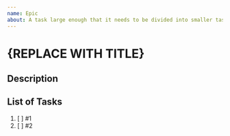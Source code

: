 ```yaml
---
name: Epic
about: A task large enough that it needs to be divided into smaller tasks. It will usually be labeled as `enhancement`.
---
```

<!-- Make sure to add this to the project (At the right) -->

<!-- Should be the same as the Issue Title. -->
# {REPLACE WITH TITLE}

## Description

<!-- This Feature will... -->

## List of Tasks

<!-- Say if these tasks be done in order, and anything else important, then list them using 1. [ ] # -->

<!-- You can add an issue by typing a # symbol and selecting an option (the number is also listed in the issue), or clicking the second from the right symbol above -->
1. [ ] #1
2. [ ] #2
